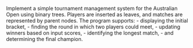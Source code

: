 Implement a simple tournament management system for the Australian Open using binary trees. Players are inserted as leaves, and matches are represented by parent nodes. 
The program supports:
     - displaying the initial bracket,
     - finding the round in which two players could meet,
     - updating winners based on input scores,
     - identifying the longest match,
     - and determining the final champion.
